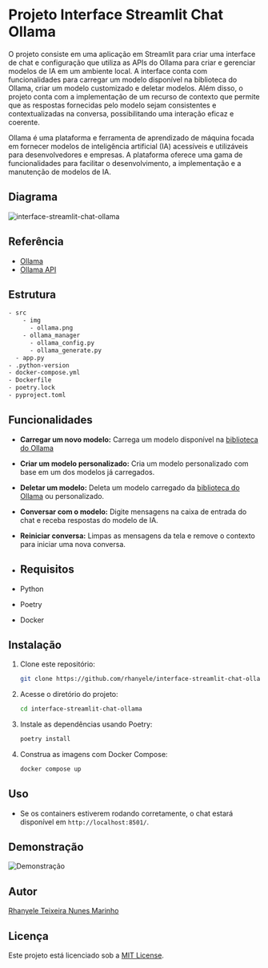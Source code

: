 # Projeto Interface Streamlit Chat Ollama

O projeto consiste em uma aplicação em Streamlit para criar uma interface de chat e configuração que utiliza as APIs do Ollama para criar e gerenciar modelos de IA em um ambiente local. A interface conta com funcionalidades para carregar um modelo disponível na biblioteca do Ollama, criar um modelo customizado e deletar modelos. Além disso, o projeto conta com a implementação de um recurso de contexto que permite que as respostas fornecidas pelo modelo sejam consistentes e contextualizadas na conversa, possibilitando uma interação eficaz e coerente.

Ollama é uma plataforma e ferramenta de aprendizado de máquina focada em fornecer modelos de inteligência artificial (IA) acessíveis e utilizáveis para desenvolvedores e empresas. A plataforma oferece uma gama de funcionalidades para facilitar o desenvolvimento, a implementação e a manutenção de modelos de IA.

## Diagrama
![interface-streamlit-chat-ollama](https://github.com/rhanyele/interface-streamlit-chat-ollama/assets/10997593/fda873b7-1eb8-43d5-b0ab-f42768ef868f)

## Referência
- [Ollama](https://ollama.com/)
- [Ollama API](https://github.com/ollama/ollama/blob/main/docs/api.md)

## Estrutura
```bash
- src
    - img
      - ollama.png
    - ollama_manager
      - ollama_config.py
      - ollama_generate.py
  - app.py
- .python-version
- docker-compose.yml
- Dockerfile
- poetry.lock
- pyproject.toml
```

## Funcionalidades
- **Carregar um novo modelo:** Carrega um modelo disponível na [biblioteca do Ollama](https://ollama.com/library)
- **Criar um modelo personalizado:** Cria um modelo personalizado com base em um dos modelos já carregados.
- **Deletar um modelo:** Deleta um modelo carregado da [biblioteca do Ollama](https://ollama.com/library) ou personalizado.
- **Conversar com o modelo:** Digite mensagens na caixa de entrada do chat e receba respostas do modelo de IA.
- **Reiniciar conversa:** Limpas as mensagens da tela e remove o contexto para iniciar uma nova conversa.

- ## Requisitos
- Python
- Poetry
- Docker

## Instalação
1. Clone este repositório:

   ```bash
   git clone https://github.com/rhanyele/interface-streamlit-chat-ollama.git
   ```

2. Acesse o diretório do projeto:

   ```bash
   cd interface-streamlit-chat-ollama
   ```

3. Instale as dependências usando Poetry:

   ```bash
   poetry install
   ```

4. Construa as imagens com Docker Compose:

   ```bash
   docker compose up
   ```

## Uso
- Se os containers estiverem rodando corretamente, o chat estará disponível em ```http://localhost:8501/```.

## Demonstração
![Demonstração](https://github.com/rhanyele/interface-streamlit-chat-ollama/assets/10997593/a7b0bdfb-79d7-401c-8414-b968384063b2)


## Autor
[Rhanyele Teixeira Nunes Marinho](https://github.com/rhanyele)

## Licença
Este projeto está licenciado sob a [MIT License](LICENSE).
